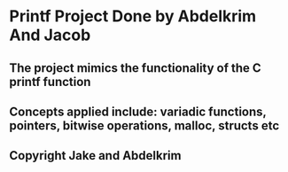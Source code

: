 # Printf Project Done by Abdelkrim And Jacob

## The project mimics the functionality of the C printf function
## Concepts applied include: variadic functions, pointers, bitwise operations, malloc, structs etc
## Copyright Jake and Abdelkrim

